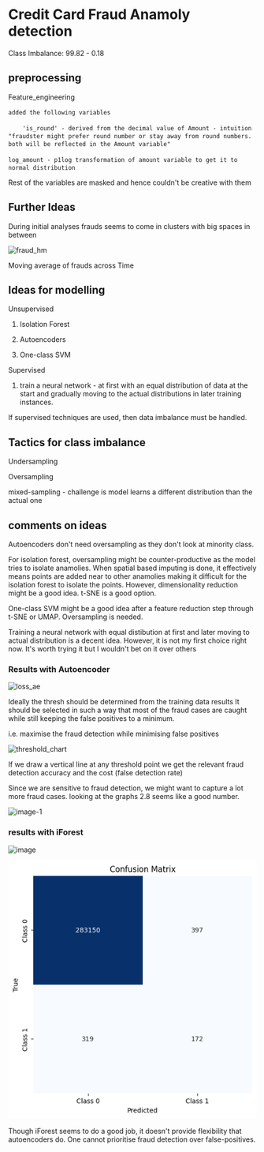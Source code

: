# Credit Card Fraud Anamoly detection

Class Imbalance: 99.82 - 0.18

## preprocessing

Feature_engineering

    added the following variables

        'is_round' - derived from the decimal value of Amount - intuition "fraudster might prefer round number or stay away from round numbers. both will be reflected in the Amount variable"

    log_amount - p1log transformation of amount variable to get it to normal distribution

Rest of the variables are masked and hence couldn't be creative with them

## Further Ideas

During initial analyses frauds seems to come in clusters with big spaces in between

![fraud_hm](https://github.com/Lohith-reddy/CreditCardFraud/assets/26896217/106b8aae-ef30-482a-b7ee-fecb1d003fde)

Moving average of frauds across Time

## Ideas for modelling

Unsupervised

1. Isolation Forest

2. Autoencoders

3. One-class SVM

Supervised

1. train a neural network - at first with an equal distribution of data at the start and gradually moving to the actual distributions in later training instances.

If supervised techniques are used, then data imbalance must be handled.

## Tactics for class imbalance

Undersampling

Oversampling

mixed-sampling - challenge is model learns a different distribution than the actual one

## comments on ideas

Autoencoders don't need oversampling as they don't look at minority class.

For isolation forest, oversampling might be counter-productive as the model tries to isolate anamolies. When spatial based imputing is done, it effectively means points are added near to other anamolies making it difficult for the isolation forest to isolate the points. However, dimensionality reduction might be a good idea. t-SNE is a good option.

One-class SVM might be a good idea after a feature reduction step through t-SNE or UMAP. Oversampling is needed.

Training a neural network with equal distibution at first and later moving to actual distribution is a decent idea. However, it is not my first choice right now. It's worth trying it but I wouldn't bet on it over others

### Results with Autoencoder

![loss_ae](https://github.com/Lohith-reddy/CreditCardFraud/assets/26896217/41f6fd4d-ec32-4dda-83c5-eb1a69b08eaf)

Ideally the thresh should be determined from the training data results
It should be selected in such a way that most of the fraud cases are caught while still keeping the false positives to a minimum.

i.e. maximise the fraud detection while minimising false positives

![threshold_chart](https://github.com/Lohith-reddy/CreditCardFraud/assets/26896217/e8365eea-b6c7-4a55-8a6a-a3e33720a476)

If we draw a vertical line at any threshold point we get the relevant fraud detection accuracy and the cost (false detection rate)

Since we are sensitive to fraud detection, we might want to capture a lot more fraud cases.
looking at the graphs 2.8 seems like a good number.

![image-1](https://github.com/Lohith-reddy/CreditCardFraud/assets/26896217/716fa464-db93-4a62-9143-e847d0082902)

### results with iForest

![image](https://github.com/Lohith-reddy/CreditCardFraud/assets/26896217/5fec20d6-806b-47dc-bf0e-379343fa30b4)

![Alt text](image-2.png)

Though iForest seems to do a good job, it doesn't provide flexibility that autoencoders do. One cannot prioritise fraud detection over false-positives.

